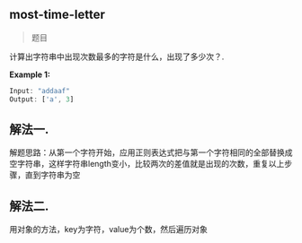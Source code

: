
## most-time-letter
> 题目

计算出字符串中出现次数最多的字符是什么，出现了多少次？.

**Example 1:**
```js
Input: "addaaf"
Output: ['a', 3]
```

## 解法一.
解题思路：从第一个字符开始，应用正则表达式把与第一个字符相同的全部替换成空字符串，这样字符串length变小，比较两次的差值就是出现的次数，重复以上步骤，直到字符串为空



## 解法二.
用对象的方法，key为字符，value为个数，然后遍历对象


